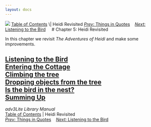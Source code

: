 ```yaml
---
layout: docs
---
```



<img src="topbar.jpg" data-border="0" />
<a href="toc.html" class="nav">Table of Contents</a> \| Heidi Revisited  
<span class="navnp"><a href="quotes.html" class="nav"><em>Prev:</em> Things in Quotes</a>
   <a href="listening.html" class="nav"><em>Next:</em> Listening to the
Bird</a>     </span>
# Chapter 5: Heidi Revisited

In this chapter we revisit *The Adventures of Heidi* and make some
improvements.



[Listening to the Bird](listening.html)  
[Entering the Cottage](cottage.html)  
[Climbing the tree](climbing.html)  
[Dropping objects from the tree](dropping.html)  
[Is the bird in the nest?](birdinnest.html)  
[Summing Up](summing.html)  
------------------------------------------------------------------------



*adv3Lite Library Manual*  
<a href="toc.html" class="nav">Table of Contents</a> \| Heidi Revisited  
<span class="navnp"><a href="quotes.html" class="nav"><em>Prev:</em> Things in Quotes</a>
   <a href="listening.html" class="nav"><em>Next:</em> Listening to the
Bird</a>     </span>


